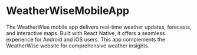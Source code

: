 # WeatherWiseMobileApp
The WeatherWise mobile app delivers real-time weather updates, forecasts, and interactive maps. Built with React Native, it offers a seamless experience for Android and iOS users. This app complements the WeatherWise website for comprehensive weather insights.

